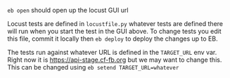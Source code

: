 `eb open` should open up the locust GUI url

Locust tests are defined in `locustfile.py` whatever tests are defined there will run when you start the test in the GUI above.  To change tests you edit this file, commit it locally then `eb deploy` to deploy the changes up to EB. 

The tests run against whatever URL is defined in the `TARGET_URL` env var.  Right now it is https://api-stage.cf-fb.org but we may want to change this.  This can be changed using `eb setend TARGET_URL=whatever`
